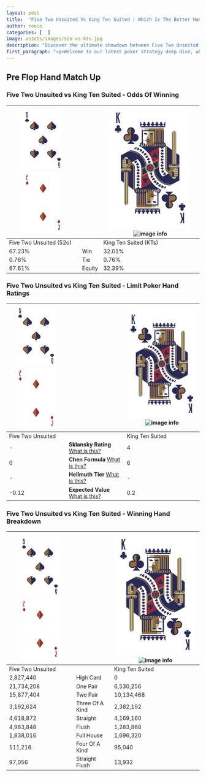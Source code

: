 ```yaml
---
layout: post
title:  "Five Two Unsuited Vs King Ten Suited | Which Is The Better Hand In Poker? A Complete Guide"
author: reece
categories: [  ]
image: assets/images/52o-vs-kts.jpg
description: "Discover the ultimate showdown between Five Two Unsuited and King Ten Suited in poker! Uncover the odds, strategies, and scenarios where one hand triumphs over the other. Get ready to up your poker game with this thrilling analysis."
first_paragraph: "<p>Welcome to our latest poker strategy deep dive, where we're pitting two distinct hands against each other in a high-stakes showdown: Five Two Unsuited vs King Ten Suited.</p><p>In the dynamic world of poker, every decision counts, and knowing which hand holds the upper hand is key to your success at the table.</p><p>In this article, we'll dissect these two hands, explore the scenarios where one dominates the other, and equip you with the knowledge to make strategic choices that can tip the odds in your favor.</p><p>Get ready to unravel the intriguing dynamics of these poker hands and elevate your game to new heights.</p>"
---
```




[comment]: # (sp0)

## Pre Flop Hand Match Up

<div class="table hand-ratings" markdown="1"> 



### Five Two Unsuited vs King Ten Suited - Odds Of Winning


    
| ![image info](assets/images/hand1/5.png) ![image info](assets/images/hand1/2o.png) |  | ![image info](assets/images/hand2/K.png) ![image info](assets/images/hand2/Ts.png) |
| -------- | -------- | -------- |
| Five Two Unsuited (52o) |  | King Ten Suited (KTs) |
| 67.23% | Win | 32.01% |
| 0.76% | Tie | 0.76% |
| 67.61% | Equity | 32.39% |




[comment]: # (sp1)



### Five Two Unsuited vs King Ten Suited - Limit Poker Hand Ratings


    
| ![image info](assets/images/hand1/5.png) ![image info](assets/images/hand1/2o.png) |  | ![image info](assets/images/hand2/K.png) ![image info](assets/images/hand2/Ts.png) |
| -------- | -------- | -------- |
| Five Two Unsuited |  | King Ten Suited |
| - | **Sklansky Rating** [What is this?](/sklansky-rating-explained) | 4 |
| 0 | **Chen Formula** [What is this?](/chen-formula-explained) | 6 |
| - | **Hellmuth Tier** [What is this?](/Hellmuth-tier-explained) | - |
| -0.12 | **Expected Value** [What is this?](/expected-value-explained) | 0.2 |




[comment]: # (sp2)



### Five Two Unsuited vs King Ten Suited - Winning Hand Breakdown


    
| ![image info](assets/images/hand1/5.png) ![image info](assets/images/hand1/2o.png) |  | ![image info](assets/images/hand2/K.png) ![image info](assets/images/hand2/Ts.png) |
| -------- | -------- | -------- |
| Five Two Unsuited |  | King Ten Suited |
| 2,827,440 | High Card | 0 |
| 21,734,208 | One Pair | 6,530,256 |
| 15,877,404 | Two Pair | 10,134,468 |
| 3,192,624 | Three Of A Kind | 2,382,192 |
| 4,618,872 | Straight | 4,169,160 |
| 4,963,848 | Flush | 1,283,868 |
| 1,838,016 | Full House | 1,696,320 |
| 111,216 | Four Of A Kind | 95,040 |
| 97,056 | Straight Flush | 13,932 |




[comment]: # (sp3)



</div>

[comment]: # (sp4)



[comment]: # (sp5)

